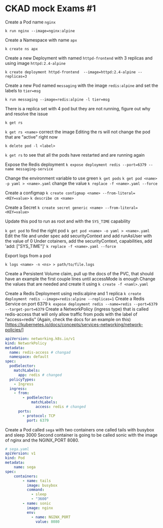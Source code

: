 # CKAD mock Exams #1

Create a Pod name `nginx`

`k run nginx --image=nginx:alpine`

Create a Namespace with name `apx`

`k create ns apx`

Create a new Deployment with named `httpd-frontend` with 3 replicas and using image `httpd:2.4-alpine`

`k create deployment httpd-frontend  --image=httpd:2.4-alpine --replicas=3`


Create a new Pod named `messaging` with the image `redis:alpine` and set the labels to `tier=msg`

`k run messaging --image=redis:alpine -l tier=msg`


There is a replica set with 4 pod but they are not running, figure out why and resolve the issue

`k get rs`

`k get rs <name>` correct the image
Editing the rs will not change the pod that are "active" right now

`k delete pod -l <label>`

`k get rs` to see that all the pods have restarted and are running again 


Expose the Redis deployment
`k expose deployment redis --port=6379 --name messaging-service`


Change the environment variable to use green 
`k get pods`
`k get pod <name> -p yaml > <name>.yaml`
change the value
`k replace -f <name>.yaml --force`

Create a configmap
`k create configmap <name> --from-literal=<KEY=value>`
`k describe cm <name>`

Create a Secret
`k create secret generic <name> --from-literal=<KEY=value>`


Update this pod <name> to run as root and with the `SYS_TIME` capability

`k get pod` to find the right pod
`k get pod <name> -o yaml > <name>.yaml`
Edit the file and under spec add securityContext and add runAsUser with the value of 0
Under cotainers, add the securityContext, capabilities, add 'add: ["SYS_TIME"]'
`k replace -f <name>.yaml --force`

Export logs from a pod

`k logs <name> -n <ns> > path/to/file.logs`

Create a Persistent Volume claim, pull up the docs of the PVC, that should have an example the first couple lines until accessMode is enough
Change the values that are needed and create it using `k create -f <naml>.yaml`

Create a Redis Deployment using redis:alpine and 1 replica
`k create deployment redis --image=redis:alpine --replicas=1`
Create a Redis Service on port 6379
`k expose deployment redis --name=redis --port=6379 --target-port=6379`
Create a NetworkPolicy (ingress type) that is called redis-access that will only allow traffic from pods with the label of "access=redis"
(Again, check the docs for an example on this)[https://kubernetes.io/docs/concepts/services-networking/network-policies/]

```yaml
apiVersion: networking.k8s.io/v1
kind: NetworkPolicy
metadata:
  name: redis-access # changad
  namespace: default
spec:
  podSelector:
    matchLabels:
      app: redis # changed
  policyTypes:
    - Ingress
  ingress:
    - from:
        - podSelector:
            matchLabels:
              access: redis # changed
      ports:
        - protocol: TCP
          port: 6379
```

Create a Pod called `sega` with two containers one called tails with busybox and sleep 3000
Second container is going to be called sonic with the image of nginx and the NGINX_PORT 8080.

```yaml
# sega.yaml
apiVersion: v1
kind: Pod
metadata:
    name: sega
spec:
    containers:
        - name: tails
          image: busybox
          command:
            - sleep
            - "3600"
        - name: sonic
          image: nginx
          env:
            - name: NGINX_PORT
              value: 8080

```

